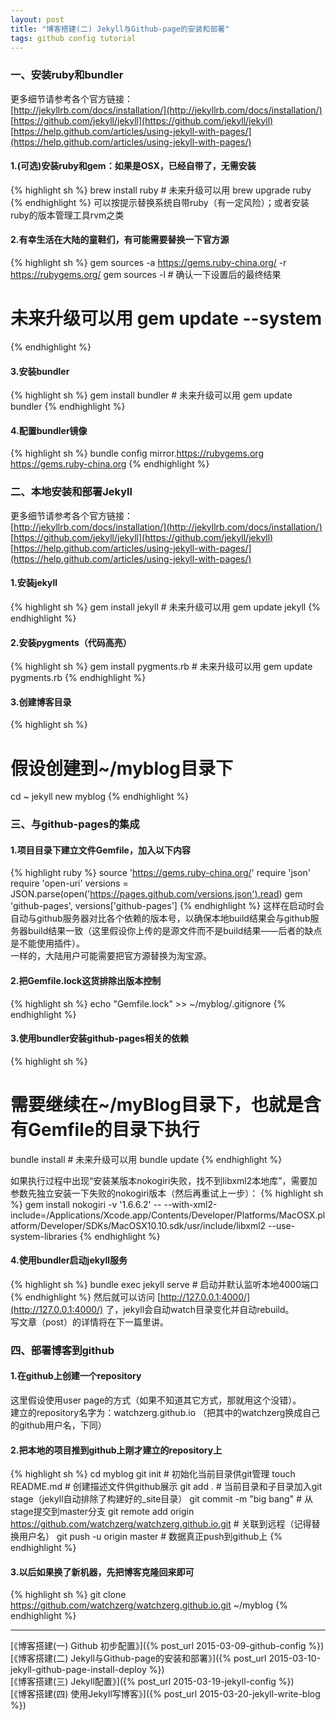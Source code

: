 ```yaml
---
layout: post
title: "博客搭建(二) Jekyll与Github-page的安装和部署"
tags: github config tutorial
---
```

### 一、安装ruby和bundler
更多细节请参考各个官方链接：  
[http://jekyllrb.com/docs/installation/](http://jekyllrb.com/docs/installation/)  
[https://github.com/jekyll/jekyll](https://github.com/jekyll/jekyll)  
[https://help.github.com/articles/using-jekyll-with-pages/](https://help.github.com/articles/using-jekyll-with-pages/)  

#### 1.(可选)安装ruby和gem：如果是OSX，已经自带了，无需安装
{% highlight sh %}
brew install ruby # 未来升级可以用 brew upgrade ruby
{% endhighlight %}
可以按提示替换系统自带ruby（有一定风险）；或者安装ruby的版本管理工具rvm之类

#### 2.有幸生活在大陆的童鞋们，有可能需要替换一下官方源
{% highlight sh %}
gem sources -a https://gems.ruby-china.org/ -r https://rubygems.org/
gem sources -l # 确认一下设置后的最终结果
# 未来升级可以用 gem update --system
{% endhighlight %}

#### 3.安装bundler
{% highlight sh %}
gem install bundler # 未来升级可以用 gem update bundler
{% endhighlight %}

#### 4.配置bundler镜像
{% highlight sh %}
bundle config mirror.https://rubygems.org https://gems.ruby-china.org
{% endhighlight %}

### 二、本地安装和部署Jekyll
更多细节请参考各个官方链接：  
[http://jekyllrb.com/docs/installation/](http://jekyllrb.com/docs/installation/)  
[https://github.com/jekyll/jekyll](https://github.com/jekyll/jekyll)  
[https://help.github.com/articles/using-jekyll-with-pages/](https://help.github.com/articles/using-jekyll-with-pages/)

#### 1.安装jekyll
{% highlight sh %}
gem install jekyll # 未来升级可以用 gem update jekyll
{% endhighlight %}

#### 2.安装pygments（代码高亮）
{% highlight sh %}
gem install pygments.rb # 未来升级可以用 gem update pygments.rb
{% endhighlight %}

#### 3.创建博客目录
{% highlight sh %}
# 假设创建到~/myblog目录下				
cd ~
jekyll new myblog
{% endhighlight %}

### 三、与github-pages的集成

#### 1.项目目录下建立文件Gemfile，加入以下内容
{% highlight ruby %}
source 'https://gems.ruby-china.org/'
require 'json'
require 'open-uri'
versions = JSON.parse(open('https://pages.github.com/versions.json').read)
gem 'github-pages', versions['github-pages']
{% endhighlight %}
这样在启动时会自动与github服务器对比各个依赖的版本号，以确保本地build结果会与github服务器build结果一致（这里假设你上传的是源文件而不是build结果——后者的缺点是不能使用插件）。  
一样的，大陆用户可能需要把官方源替换为淘宝源。

#### 2.把Gemfile.lock这货排除出版本控制
{% highlight sh %}
echo "Gemfile.lock" >> ~/myblog/.gitignore
{% endhighlight %}

#### 3.使用bundler安装github-pages相关的依赖
{% highlight sh %}
# 需要继续在~/myBlog目录下，也就是含有Gemfile的目录下执行
bundle install # 未来升级可以用 bundle update
{% endhighlight %}

如果执行过程中出现“安装某版本nokogiri失败，找不到libxml2本地库”，需要加参数先独立安装一下失败的nokogiri版本（然后再重试上一步）：
{% highlight sh %}
gem install nokogiri -v '1.6.6.2' -- --with-xml2-include=/Applications/Xcode.app/Contents/Developer/Platforms/MacOSX.platform/Developer/SDKs/MacOSX10.10.sdk/usr/include/libxml2 --use-system-libraries
{% endhighlight %}

#### 4.使用bundler启动jekyll服务
{% highlight sh %}
bundle exec jekyll serve # 启动并默认监听本地4000端口
{% endhighlight %}
然后就可以访问 [http://127.0.0.1:4000/](http://127.0.0.1:4000/) 了，jekyll会自动watch目录变化并自动rebuild。  
写文章（post）的详情将在下一篇里讲。

### 四、部署博客到github

#### 1.在github上创建一个repository  
这里假设使用user page的方式（如果不知道其它方式，那就用这个没错）。  
建立的repository名字为：watchzerg.github.io （把其中的watchzerg换成自己的github用户名，下同）

#### 2.把本地的项目推到github上刚才建立的repository上
{% highlight sh %}
cd myblog
git init # 初始化当前目录供git管理
touch README.md # 创建描述文件供github展示
git add . # 当前目录和子目录加入git stage（jekyll自动排除了构建好的_site目录）
git commit -m "big bang" # 从stage提交到master分支
git remote add origin https://github.com/watchzerg/watchzerg.github.io.git # 关联到远程（记得替换用户名）
git push -u origin master # 数据真正push到github上
{% endhighlight %}

#### 3.以后如果换了新机器，先把博客克隆回来即可
{% highlight sh %}
git clone https://github.com/watchzerg/watchzerg.github.io.git ~/myblog
{% endhighlight %}

---
[《博客搭建(一) Github 初步配置》]({% post_url 2015-03-09-github-config %})  
[《博客搭建(二) Jekyll与Github-page的安装和部署》]({% post_url 2015-03-10-jekyll-github-page-install-deploy %})  
[《博客搭建(三) Jekyll配置》]({% post_url 2015-03-19-jekyll-config %})  
[《博客搭建(四) 使用Jekyll写博客》]({% post_url 2015-03-20-jekyll-write-blog %})  
